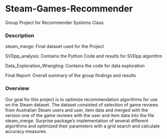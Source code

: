 # Steam-Games-Recommender

Group Project for Recommender Systems Class

### Description

steam_merge: Final dataset used for the Project

SVDpp_analysis: Contains the Python Code and results for SVDpp algorithm

Data_Exploration_Wrangling: Contains the code for data exploration 

Final Report: Overall summary of the group findings and results

### Overview

Our goal for this project is to optimize recommendation algorithms for use on the Steam dataset. The dataset consisted of selection of game reviews from Australian Steam users and user, item data and merged with the version one of the game reviews with the user and item data into the file steam_merge. Surprise package’s implementation of several different algorithms and optimized their parameters with a grid search and calculate accuracy measures. 
